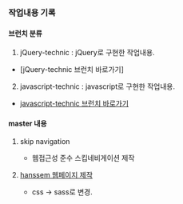### 작업내용 기록

#### 브런치 분류
1. jQuery-technic : jQuery로 구현한 작업내용.
  - [jQuery-technic 브런치 바로가기]
2. javascript-technic : javascript로 구현한 작업내용.
  - [javascript-technic 브런치 바로가기](https://github.com/myeongwon/Workflow/tree/javascript-technic)

#### master 내용
1. skip navigation 
	- 웹접근성 준수 스킵네비게이션 제작
2. [hanssem 웹페이지 제작](https://github.com/myeongwon/Workflow/tree/master/hanssem)
	
	* css -> sass로 변경.
	

